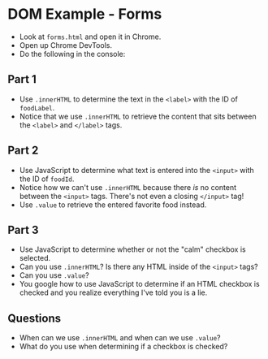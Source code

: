 # DOM Example - Forms

- Look at `forms.html` and open it in Chrome.
- Open up Chrome DevTools.
- Do the following in the console:

## Part 1

- Use `.innerHTML` to determine the text in the `<label>` with the ID of
  `foodLabel`.
- Notice that we use `.innerHTML` to retrieve the content that sits
  between the `<label>` and `</label>` tags.

## Part 2

- Use JavaScript to determine what text is entered into the `<input>`
  with the ID of `foodId`.
- Notice how we can't use `.innerHTML` because there *is* no content
  between the `<input>` tags. There's not even a closing `</input>`
  tag!
- Use `.value` to retrieve the entered favorite food instead.

## Part 3

- Use JavaScript to determine whether or not the "calm" checkbox is
  selected.
- Can you use `.innerHTML`? Is there any HTML inside of the `<input>`
  tags?
- Can you use `.value`?
- You google how to use JavaScript to determine if an HTML checkbox is
  checked and you realize everything I've told you is a lie.


## Questions

- When can we use `.innerHTML` and when can we use `.value`?
- What do you use when determining if a checkbox is checked?

